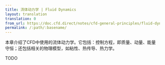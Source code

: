 ```yaml
---
title: 流体动力学 | Fluid Dynamics
layout: translation
translation: 0
from_url: https://doc.cfd.direct/notes/cfd-general-principles/fluid-dynamics
permalink: /:path/:basename/
---
```


本章介绍了CFD中使用的流体动力学。它包括：控制方程，即质量、动量、能量守恒；还包括相关的物理模型，如粘性、热传导、热力学。

TODO
